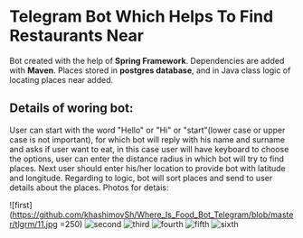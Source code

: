 # Telegram Bot Which Helps To Find Restaurants Near

Bot created with the help of **Spring Framework**. Dependencies are added
with **Maven**. Places stored in **postgres database**, and in Java class
logic of locating places near added. 

## Details of woring bot:

User can start with the word "Hello" or "Hi" or "start"(lower case or upper case is not important), for which
bot will reply with his name and surname and asks if user want to eat,
in this case user will have keyboard to choose the options, user can
enter the distance radius in which bot will try to find places.
Next user should enter his/her location to provide bot with latitude
and longitude. Regarding to logic, bot will sort places and send to user
details about the places. Photos for detais:

![first](https://github.com/khashimovSh/Where_Is_Food_Bot_Telegram/blob/master/tlgrm/11.jpg =250)
![second](https://github.com/khashimovSh/Where_Is_Food_Bot_Telegram/blob/master/tlgrm/22.jpg)
![third](https://github.com/khashimovSh/Where_Is_Food_Bot_Telegram/blob/master/tlgrm/33.jpg)
![fourth](https://github.com/khashimovSh/Where_Is_Food_Bot_Telegram/blob/master/tlgrm/44.jpg)
![fifth](https://github.com/khashimovSh/Where_Is_Food_Bot_Telegram/blob/master/tlgrm/55.jpg)
![sixth](https://github.com/khashimovSh/Where_Is_Food_Bot_Telegram/blob/master/tlgrm/66.jpg)

